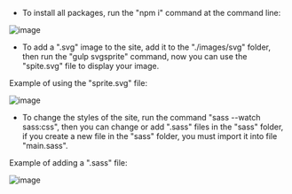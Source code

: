 - To install all packages, run the "npm i" command at the command line:

![image](https://user-images.githubusercontent.com/82437628/181044116-24949d93-7cf3-4560-91e0-eddbc2258f3f.png)

 - To add a ".svg" image to the site, add it to the "./images/svg" folder, then run the "gulp svgsprite" command, now you can use the "spite.svg" file to display your image.

 Example of using the "sprite.svg" file:

 ![image](https://user-images.githubusercontent.com/82437628/181046105-b0befd74-9c5a-4eb2-97bd-3ddc0599f722.png)

 - To change the styles of the site, run the command "sass --watch sass:css", then you can change or add ".sass" files in the "sass" folder, if you create a new file in the "sass" folder, you must import it into file "main.sass".

 Example of adding a ".sass" file:

 ![image](https://user-images.githubusercontent.com/82437628/181045674-71d40ca2-38c5-4108-ac52-47f490aaeef9.png)